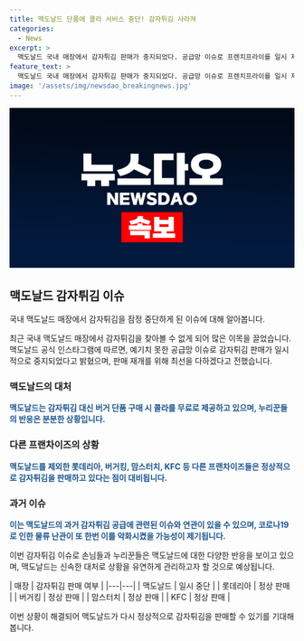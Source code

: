 ```yaml
---
title: 맥도날드 단품에 콜라 서비스 중단! 감자튀김 사라져
categories:
  - News
excerpt: >
  맥도날드 국내 매장에서 감자튀김 판매가 중지되었다. 공급망 이슈로 프렌치프라이를 일시 제공할 수 없다는 공지에 소비자들은 아쉬움을 표현하며 반응하고 있다. 맥도날드는 감자튀김 대신 콜라를 무료로 제공하는 대응책을 내놓았으나, 반응은 엇갈리고 있다. 다른 프랜차이즈들은 정상적으로 감자튀김을 판매하고 있는 가운데, 맥도날드는 2021년 8월, 2022년 2월에도 감자튀김 공급에 어려움을 겪은 바 있다.
feature_text: >
  맥도날드 국내 매장에서 감자튀김 판매가 중지되었다. 공급망 이슈로 프렌치프라이를 일시 제공할 수 없다는 공지에 소비자들은 아쉬움을 표현하며 반응하고 있다. 맥도날드는 감자튀김 대신 콜라를 무료로 제공하는 대응책을 내놓았으나, 반응은 엇갈리고 있다. 다른 프랜차이즈들은 정상적으로 감자튀김을 판매하고 있는 가운데, 맥도날드는 2021년 8월, 2022년 2월에도 감자튀김 공급에 어려움을 겪은 바 있다.
image: '/assets/img/newsdao_breakingnews.jpg'
---
```


<p><img src="/assets/img/newsdao_breakingnews.jpg" alt="implanttips 속보" /></p>

<h2 data-ke-size="size26">맥도날드 감자튀김 이슈</h2>

<p>국내 맥도날드 매장에서 감자튀김을 잠정 중단하게 된 이슈에 대해 알아봅니다.</p>

<p data-ke-size="size16">최근 국내 맥도날드 매장에서 감자튀김을 찾아볼 수 없게 되어 많은 이목을 끌었습니다. 맥도날드 공식 인스타그램에 따르면, 예기치 못한 공급망 이슈로 감자튀김 판매가 일시적으로 중지되었다고 밝혔으며, 판매 재개를 위해 최선을 다하겠다고 전했습니다.</p>

<h3>맥도날드의 대처</h3>

<p><b><span style="color: #1a5490;">맥도날드는 감자튀김 대신 버거 단품 구매 시 콜라를 무료로 제공하고 있으며, 누리꾼들의 반응은 분분한 상황입니다.</span></b></p>

<h3>다른 프랜차이즈의 상황</h3>

<p><b><span style="color: #1a5490;">맥도날드를 제외한 롯데리아, 버거킹, 맘스터치, KFC 등 다른 프랜차이즈들은 정상적으로 감자튀김을 판매하고 있다는 점이 대비됩니다.</span></b></p>

<h3>과거 이슈</h3>

<p><b><span style="color: #1a5490;">이는 맥도날드의 과거 감자튀김 공급에 관련된 이슈와 연관이 있을 수 있으며, 코로나19로 인한 물류 난관이 또 한번 이를 악화시켰을 가능성이 제기됩니다.</span></b></p>

<p>이번 감자튀김 이슈로 손님들과 누리꾼들은 맥도날드에 대한 다양한 반응을 보이고 있으며, 맥도날드는 신속한 대처로 상황을 유연하게 관리하고자 할 것으로 예상됩니다.</p>

<p>| 매장 | 감자튀김 판매 여부 |
|---|---|
| 맥도날드 | 일시 중단 |
| 롯데리아 | 정상 판매 |
| 버거킹 | 정상 판매 |
| 맘스터치 | 정상 판매 |
| KFC | 정상 판매 |</p>

<p>이번 상황이 해결되어 맥도날드가 다시 정상적으로 감자튀김을 판매할 수 있기를 기대해 봅니다.</p>


